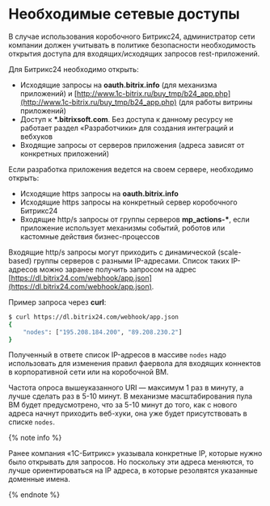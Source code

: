 # Необходимые сетевые доступы

В случае использования коробочного Битрикс24, администратор сети компании должен учитывать в политике безопасности необходимость открытия доступа для входящих/исходящих запросов rest-приложений.

Для Битрикс24 необходимо открыть:

- Исходящие запросы на **oauth.bitrix.info** (для механизма приложений) и [http://www.1c-bitrix.ru/buy_tmp/b24_app.php](http://www.1c-bitrix.ru/buy_tmp/b24_app.php) (для работы витрины приложений)
- Доступ к **\*.bitrixsoft.com**. Без доступа к данному ресурсу не работает раздел «Разработчики» для создания интеграций и вебхуков
- Входящие запросы от серверов приложения (адреса зависят от конкретных приложений)

Если разработка приложения ведется на своем сервере, необходимо открыть:

- Исходящие https запросы на **oauth.bitrix.info**
- Исходящие https запросы на конкретный сервер коробочного Битрикс24
- Входящие http/s запросы от группы серверов **mp_actions-\***, если приложение использует механизмы событий, роботов или кастомные действия бизнес-процессов

Входящие http/s запросы могут приходить с динамической (scale-based) группы серверов с разными IP-адресами. Список таких IP-адресов можно заранее получить запросом на адрес [https://dl.bitrix24.com/webhook/app.json](https://dl.bitrix24.com/webhook/app.json).

Пример запроса через **curl**:

```bash
$ curl https://dl.bitrix24.com/webhook/app.json
{
    "nodes": ["195.208.184.200", "89.208.230.2"]
}
```

Полученный в ответе список IP-адресов в массиве `nodes` надо использовать для изменения правил фаервола для входящих коннектов в корпоративной сети или на коробочной ВМ.

Частота опроса вышеуказанного URI — максимум 1 раз в минуту, а лучше сделать раз в 5-10 минут. В механизме масштабирования пула ВМ будет предусмотрено, что за 5-10 минут до того, как с нового адреса начнут приходить веб-хуки, она уже будет присутствовать в списке `nodes`.

{% note info %}

Ранее компания «1С-Битрикс» указывала конкретные IP, которые нужно было открывать для запросов. Но поскольку эти адреса меняются, то лучше ориентироваться на IP адреса, в которые резолвятся указанные доменные имена.

{% endnote %}